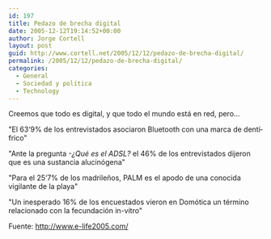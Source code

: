 ```yaml
---
id: 197
title: Pedazo de brecha digital
date: 2005-12-12T19:14:52+00:00
author: Jorge Cortell
layout: post
guid: http://www.cortell.net/2005/12/12/pedazo-de-brecha-digital/
permalink: /2005/12/12/pedazo-de-brecha-digital/
categories:
  - General
  - Sociedad y polí­tica
  - Technology
---
```

Creemos que todo es digital, y que todo el mundo está en red, pero...

"El 63‘9% de los entrevistados asociaron Bluetooth con una marca de dentí­frico"

"Ante la pregunta _-¿Qué es el ADSL?_ el 46% de los entrevistados dijeron que es una sustancia alucinógena"

"Para el 25‘7% de los madrileños, PALM es el apodo de una conocida vigilante de la playa"

"Un inesperado 16% de los encuestados vieron en Domótica un término relacionado con la fecundación in-vitro"

Fuente: http://www.e-life2005.com/